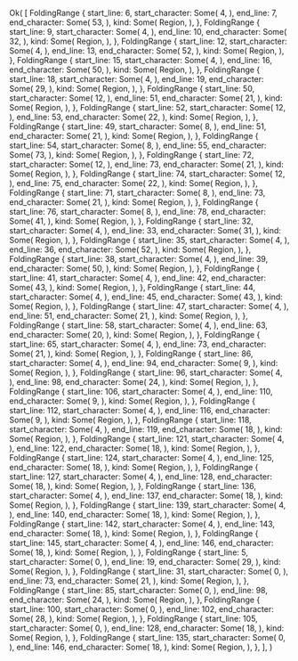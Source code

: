 Ok(
    [
        FoldingRange {
            start_line: 6,
            start_character: Some(
                4,
            ),
            end_line: 7,
            end_character: Some(
                53,
            ),
            kind: Some(
                Region,
            ),
        },
        FoldingRange {
            start_line: 9,
            start_character: Some(
                4,
            ),
            end_line: 10,
            end_character: Some(
                32,
            ),
            kind: Some(
                Region,
            ),
        },
        FoldingRange {
            start_line: 12,
            start_character: Some(
                4,
            ),
            end_line: 13,
            end_character: Some(
                52,
            ),
            kind: Some(
                Region,
            ),
        },
        FoldingRange {
            start_line: 15,
            start_character: Some(
                4,
            ),
            end_line: 16,
            end_character: Some(
                50,
            ),
            kind: Some(
                Region,
            ),
        },
        FoldingRange {
            start_line: 18,
            start_character: Some(
                4,
            ),
            end_line: 19,
            end_character: Some(
                29,
            ),
            kind: Some(
                Region,
            ),
        },
        FoldingRange {
            start_line: 50,
            start_character: Some(
                12,
            ),
            end_line: 51,
            end_character: Some(
                21,
            ),
            kind: Some(
                Region,
            ),
        },
        FoldingRange {
            start_line: 52,
            start_character: Some(
                12,
            ),
            end_line: 53,
            end_character: Some(
                22,
            ),
            kind: Some(
                Region,
            ),
        },
        FoldingRange {
            start_line: 49,
            start_character: Some(
                8,
            ),
            end_line: 51,
            end_character: Some(
                21,
            ),
            kind: Some(
                Region,
            ),
        },
        FoldingRange {
            start_line: 54,
            start_character: Some(
                8,
            ),
            end_line: 55,
            end_character: Some(
                73,
            ),
            kind: Some(
                Region,
            ),
        },
        FoldingRange {
            start_line: 72,
            start_character: Some(
                12,
            ),
            end_line: 73,
            end_character: Some(
                21,
            ),
            kind: Some(
                Region,
            ),
        },
        FoldingRange {
            start_line: 74,
            start_character: Some(
                12,
            ),
            end_line: 75,
            end_character: Some(
                22,
            ),
            kind: Some(
                Region,
            ),
        },
        FoldingRange {
            start_line: 71,
            start_character: Some(
                8,
            ),
            end_line: 73,
            end_character: Some(
                21,
            ),
            kind: Some(
                Region,
            ),
        },
        FoldingRange {
            start_line: 76,
            start_character: Some(
                8,
            ),
            end_line: 78,
            end_character: Some(
                41,
            ),
            kind: Some(
                Region,
            ),
        },
        FoldingRange {
            start_line: 32,
            start_character: Some(
                4,
            ),
            end_line: 33,
            end_character: Some(
                31,
            ),
            kind: Some(
                Region,
            ),
        },
        FoldingRange {
            start_line: 35,
            start_character: Some(
                4,
            ),
            end_line: 36,
            end_character: Some(
                52,
            ),
            kind: Some(
                Region,
            ),
        },
        FoldingRange {
            start_line: 38,
            start_character: Some(
                4,
            ),
            end_line: 39,
            end_character: Some(
                50,
            ),
            kind: Some(
                Region,
            ),
        },
        FoldingRange {
            start_line: 41,
            start_character: Some(
                4,
            ),
            end_line: 42,
            end_character: Some(
                43,
            ),
            kind: Some(
                Region,
            ),
        },
        FoldingRange {
            start_line: 44,
            start_character: Some(
                4,
            ),
            end_line: 45,
            end_character: Some(
                43,
            ),
            kind: Some(
                Region,
            ),
        },
        FoldingRange {
            start_line: 47,
            start_character: Some(
                4,
            ),
            end_line: 51,
            end_character: Some(
                21,
            ),
            kind: Some(
                Region,
            ),
        },
        FoldingRange {
            start_line: 58,
            start_character: Some(
                4,
            ),
            end_line: 63,
            end_character: Some(
                20,
            ),
            kind: Some(
                Region,
            ),
        },
        FoldingRange {
            start_line: 65,
            start_character: Some(
                4,
            ),
            end_line: 73,
            end_character: Some(
                21,
            ),
            kind: Some(
                Region,
            ),
        },
        FoldingRange {
            start_line: 86,
            start_character: Some(
                4,
            ),
            end_line: 94,
            end_character: Some(
                9,
            ),
            kind: Some(
                Region,
            ),
        },
        FoldingRange {
            start_line: 96,
            start_character: Some(
                4,
            ),
            end_line: 98,
            end_character: Some(
                24,
            ),
            kind: Some(
                Region,
            ),
        },
        FoldingRange {
            start_line: 106,
            start_character: Some(
                4,
            ),
            end_line: 110,
            end_character: Some(
                9,
            ),
            kind: Some(
                Region,
            ),
        },
        FoldingRange {
            start_line: 112,
            start_character: Some(
                4,
            ),
            end_line: 116,
            end_character: Some(
                9,
            ),
            kind: Some(
                Region,
            ),
        },
        FoldingRange {
            start_line: 118,
            start_character: Some(
                4,
            ),
            end_line: 119,
            end_character: Some(
                18,
            ),
            kind: Some(
                Region,
            ),
        },
        FoldingRange {
            start_line: 121,
            start_character: Some(
                4,
            ),
            end_line: 122,
            end_character: Some(
                18,
            ),
            kind: Some(
                Region,
            ),
        },
        FoldingRange {
            start_line: 124,
            start_character: Some(
                4,
            ),
            end_line: 125,
            end_character: Some(
                18,
            ),
            kind: Some(
                Region,
            ),
        },
        FoldingRange {
            start_line: 127,
            start_character: Some(
                4,
            ),
            end_line: 128,
            end_character: Some(
                18,
            ),
            kind: Some(
                Region,
            ),
        },
        FoldingRange {
            start_line: 136,
            start_character: Some(
                4,
            ),
            end_line: 137,
            end_character: Some(
                18,
            ),
            kind: Some(
                Region,
            ),
        },
        FoldingRange {
            start_line: 139,
            start_character: Some(
                4,
            ),
            end_line: 140,
            end_character: Some(
                18,
            ),
            kind: Some(
                Region,
            ),
        },
        FoldingRange {
            start_line: 142,
            start_character: Some(
                4,
            ),
            end_line: 143,
            end_character: Some(
                18,
            ),
            kind: Some(
                Region,
            ),
        },
        FoldingRange {
            start_line: 145,
            start_character: Some(
                4,
            ),
            end_line: 146,
            end_character: Some(
                18,
            ),
            kind: Some(
                Region,
            ),
        },
        FoldingRange {
            start_line: 5,
            start_character: Some(
                0,
            ),
            end_line: 19,
            end_character: Some(
                29,
            ),
            kind: Some(
                Region,
            ),
        },
        FoldingRange {
            start_line: 31,
            start_character: Some(
                0,
            ),
            end_line: 73,
            end_character: Some(
                21,
            ),
            kind: Some(
                Region,
            ),
        },
        FoldingRange {
            start_line: 85,
            start_character: Some(
                0,
            ),
            end_line: 98,
            end_character: Some(
                24,
            ),
            kind: Some(
                Region,
            ),
        },
        FoldingRange {
            start_line: 100,
            start_character: Some(
                0,
            ),
            end_line: 102,
            end_character: Some(
                28,
            ),
            kind: Some(
                Region,
            ),
        },
        FoldingRange {
            start_line: 105,
            start_character: Some(
                0,
            ),
            end_line: 128,
            end_character: Some(
                18,
            ),
            kind: Some(
                Region,
            ),
        },
        FoldingRange {
            start_line: 135,
            start_character: Some(
                0,
            ),
            end_line: 146,
            end_character: Some(
                18,
            ),
            kind: Some(
                Region,
            ),
        },
    ],
)